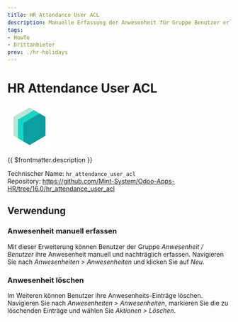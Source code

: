 ```yaml
---
title: HR Attendance User ACL
description: Manuelle Erfassung der Anwesenheit für Gruppe Benutzer erlauben.
tags:
- HowTo
- Drittanbieter
prev: ./hr-holidays
---
```

# HR Attendance User ACL
![icon_oms_box](attachments/icons_odoo_mint_system.png)

{{ $frontmatter.description }}

Technischer Name: `hr_attendance_user_acl`\
Repository: <https://github.com/Mint-System/Odoo-Apps-HR/tree/16.0/hr_attendance_user_acl>

## Verwendung

### Anwesenheit manuell erfassen

Mit dieser Erweiterung können Benutzer der Gruppe *Anwesenheit / Benutzer* ihre Anwesenheit manuell und nachträglich erfassen. Navigieren Sie nach *Anwesenheiten > Anwesenheiten* und klicken Sie auf *Neu*.

### Anwesenheit löschen

Im Weiteren können Benutzer ihre Anwesenheits-Einträge löschen. Navigieren Sie nach *Anwesenheiten > Anwesenheiten*, markieren Sie die zu löschenden Einträge und wählen Sie *Aktionen > Löschen*.